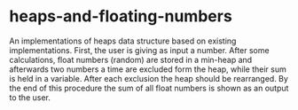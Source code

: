 # heaps-and-floating-numbers

An implementations of heaps data structure based on existing implementations.
First, the user is giving as input a number.
After some calculations, float numbers (random) are stored in a min-heap and afterwards two numbers a time are excluded form the heap, while their sum is held in a variable. After each exclusion the heap should be rearranged.
By the end of this procedure the sum of all float numbers is shown as an output to the user.

